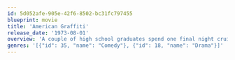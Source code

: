```yaml
---
id: 5d052afe-905e-42f6-8502-bc31fc797455
blueprint: movie
title: 'American Graffiti'
release_date: '1973-08-01'
overview: 'A couple of high school graduates spend one final night cruising the strip with their buddies before they go off to college.'
genres: '[{"id": 35, "name": "Comedy"}, {"id": 18, "name": "Drama"}]'
---
```

